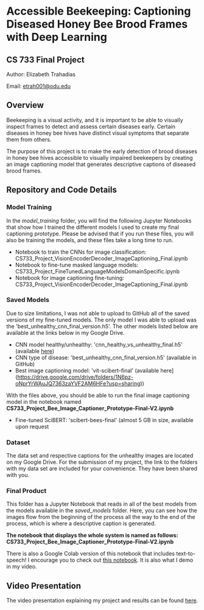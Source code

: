 # Accessible Beekeeping: Captioning Diseased Honey Bee Brood Frames with Deep Learning

## CS 733 Final Project

Author: Elizabeth Trahadias

Email: etrah001@odu.edu

## Overview
 
Beekeeping is a visual activity, and it is important to be able to visually inspect frames to detect and assess certain diseases early. Certain diseases in honey bee hives have distinct visual symptoms that separate them from others.

The purpose of this project is to make the early detection of brood diseases in honey bee hives accessible to visually impaired beekeepers by creating an image captioning model that generates descriptive captions of diseased brood frames. 

## Repository and Code Details

### Model Training
In the *model_training* folder, you will find the following Jupyter Notebooks that show how I trained the different models I used to create my final captioning prototype. Please be advised that if you run these files, you will also be training the models, and these files take a long time to run. 

* Notebook to train the CNNs for image classification: CS733_Project_VisionEncoderDecoder_ImageCaptioning_Final.ipynb
* Notebook to fine-tune masked language models: CS733_Project_FineTunedLanguageModelsDomainSpecific.ipynb
* Notebook for image captioning fine-tuning: CS733_Project_VisionEncoderDecoder_ImageCaptioning_Final.ipynb


### Saved Models

Due to size limitations, I was not able to upload to GitHub all of the saved versions of my fine-tuned models. The only model I was able to upload was the 'best_unhealthy_cnn_final_version.h5'. The other models listed below are available at the links below in my Google Drive.

* CNN model healthy/unhealthy: 'cnn_healthy_vs_unhealthy_final.h5' (available [here](https://drive.google.com/file/d/1zGCAvq8trIL1VNmRNZuh_1d4ySoXTF29/view?usp=share_link))
* CNN type of disease: 'best_unhealthy_cnn_final_version.h5' (available in GitHub)
* Best image captioning model: 'vit-scibert-final' (available here](https://drive.google.com/drive/folders/1N6pz-oNprYrWAuJQ7363zaYVF2AM6HFe?usp=sharing))

With the files above, you should be able to run the final image captioning model in the notebook named **CS733_Project_Bee_Image_Captioner_Prototype-Final-V2.ipynb**

* Fine-tuned SciBERT: 'scibert-bees-final' (almost 5 GB in size, available upon request

### Dataset

The data set and respective captions for the unhealthy images are located on my Google Drive. For the submission of my project, the link to the folders with my data set are included for your convenience. They have been shared with you.

### Final Product

This folder has a Jupyter Notebook that reads in all of the best models from the models available in the *saved_models* folder. Here, you can see how the images flow from the beginning of the process all the way to the end of the process, which is where a descriptive caption is generated.

**The notebook that displays the whole system is named as follows: CS733_Project_Bee_Image_Captioner_Prototype-Final-V2.ipynb**

There is also a Google Colab version of this notebook that includes text-to-speech! I encourage you to check out [this notebook](https://colab.research.google.com/drive/1c9vUf9ad97ZSMe_oAMV2HyMCc908XAdG?usp=sharing). It is also what I demo in my video.

## Video Presentation

The video presentation explaining my project and results can be found [here]().


